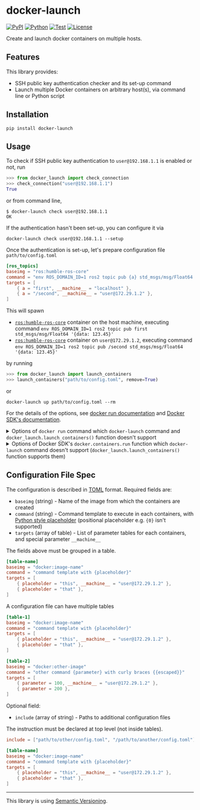 # docker-launch

[![PyPI](https://img.shields.io/pypi/v/docker-launch.svg?label=PyPI&style=flat-square)](https://pypi.org/pypi/docker-launch/)
[![Python](https://img.shields.io/pypi/pyversions/docker-launch.svg?label=Python&color=yellow&style=flat-square)](https://pypi.org/pypi/docker-launch/)
[![Test](https://img.shields.io/github/workflow/status/necst-telescope/docker-launch/Test?logo=github&label=Test&style=flat-square)](https://github.com/necst-telescope/docker-launch/actions)
[![License](https://img.shields.io/badge/license-MIT-blue.svg?label=License&style=flat-square)](https://github.com/necst-telescope/docker-launch/blob/main/LICENSE)

Create and launch docker containers on multiple hosts.

## Features

This library provides:

- SSH public key authentication checker and its set-up command
- Launch multiple Docker containers on arbitrary host(s), via command line or Python script

## Installation

```shell
pip install docker-launch
```

## Usage

To check if SSH public key authentication to `user@192.168.1.1` is enabled or not, run

```python
>>> from docker_launch import check_connection
>>> check_connection("user@192.168.1.1")
True
```

or from command line,

```shell
$ docker-launch check user@192.168.1.1
OK
```

If the authentication hasn't been set-up, you can configure it via

```shell
docker-launch check user@192.168.1.1 --setup
```

Once the authentication is set-up, let's prepare configuration file `path/to/config.toml`

```toml
[ros_topics]
baseimg = "ros:humble-ros-core"
command = "env ROS_DOMAIN_ID=1 ros2 topic pub {a} std_msgs/msg/Float64 '{{data: 123.45}}'"
targets = [
    { a = "first", __machine__ = "localhost" },
    { a = "/second", __machine__ = "user@172.29.1.2" },
]
```

This will spawn

- [`ros:humble-ros-core`](https://hub.docker.com/_/ros) container on the host machine, executing command `env ROS_DOMAIN_ID=1 ros2 topic pub first std_msgs/msg/Float64 '{data: 123.45}'`
- [`ros:humble-ros-core`](https://hub.docker.com/_/ros) container on `user@172.29.1.2`, executing command `env ROS_DOMAIN_ID=1 ros2 topic pub /second std_msgs/msg/Float64 '{data: 123.45}'`

by running

```python
>>> from docker_launch import launch_containers
>>> launch_containers("path/to/config.toml", remove=True)
```

or

```shell
docker-launch up path/to/config.toml --rm
```

For the details of the options, see [docker run documentation](https://docs.docker.com/engine/reference/commandline/run/) and [Docker SDK's documentation](https://docker-py.readthedocs.io/en/stable/containers.html#docker.models.containers.ContainerCollection.run).

<details><summary>Options of <code>docker run</code> command which <code>docker-launch</code> command and <code>docker_launch.launch_containers()</code> function doesn't support</summary>

- `--attach`, `-a`
- `--cgroupns`
- `--cidfile`
- `--detach`, `-d` (always `True`)
- `--detach-keys`
- `--disable-content-trust`
- `--env-file`
- `--expose`
- `--gpus`
- `-h` (use `--hostname` instead)
- `--interactive`, `-i`
- `--ip`
- `--ip6`
- `--label-file`
- `--link-local-ip`
- `--log-driver`
- `--log-opt`
- `--mount`
- `--net` (only `bridge`, `none`, `host`, and `container:<name|id>` are supported)
- `--net-alias`
- `--network` (only `bridge`, `none`, `host`, and `container:<name|id>` are supported)
- `--network-alias`
- `--no-healthcheck`
- `--pull`
- `--sig-proxy`
- `--stop-timeout`
- `--ulimit`
- `-v` (use `--volume` instead)

</details>
<details><summary>Options of Docker SDK's <code>docker.containers.run</code> function which <code>docker-launch</code> command doesn't support (<code>docker_launch.launch_containers()</code> function supports them)</summary>

- `auto_remove`
- `device_requests`
- `init_path`
- `log_config`
- `lxc_conf`
- `mounts`
- `nano_cpus`
- `network`
- `network_disabled`
- `stdin_open`
- `stdout`
- `stderr`
- `stream`
- `ulimits`
- `use_config_proxy`
- `version`

</details>

## Configuration File Spec

The configuration is described in [TOML](https://toml.io/en/) format.
Required fields are:

- `baseimg` (string) - Name of the image from which the containers are created
- `command` (string) - Command template to execute in each containers, with [Python style placeholder](https://docs.python.org/3/library/string.html#format-string-syntax) (positional placeholder e.g. `{0}` isn't supported)
- `targets` (array of table) - List of parameter tables for each containers, and special parameter `__machine__`

The fields above must be grouped in a table.

```toml
[table-name]
baseimg = "docker:image-name"
command = "command template with {placeholder}"
targets = [
    { placeholder = "this", __machine__ = "user@172.29.1.2" },
    { placeholder = "that" },
]
```

A configuration file can have multiple tables

```toml
[table-1]
baseimg = "docker:image-name"
command = "command template with {placeholder}"
targets = [
    { placeholder = "this", __machine__ = "user@172.29.1.2" },
    { placeholder = "that" },
]

[table-2]
baseimg = "docker:other-image"
command = "other command {parameter} with curly braces {{escaped}}"
targets = [
    { parameter = 100, __machine__ = "user@172.29.1.2" },
    { parameter = 200 },
]
```

Optional field:

- `include` (array of string) - Paths to additional configuration files

The instruction must be declared at top level (not inside tables).

```toml
include = ["path/to/other/config.toml", "/path/to/another/config.toml"]

[table-name]
baseimg = "docker:image-name"
command = "command template with {placeholder}"
targets = [
    { placeholder = "this", __machine__ = "user@172.29.1.2" },
    { placeholder = "that" },
]
```

---

This library is using [Semantic Versioning](https://semver.org).
